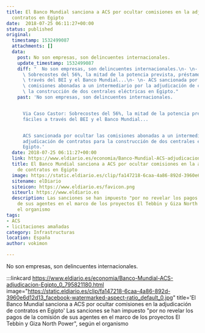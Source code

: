 ```yaml
---
title: El Banco Mundial sanciona a ACS por ocultar comisiones en la adjudicación de
  contratos en Egipto
date:  2018-07-25 06:11:27+00:00
status: published
original:
  timestamp: 1532499087
  attachments: []
  data:
    post: No son empresas, son delincuentes internacionales.
    update_timestamp: 1532499087
    diff: "  No son empresas, son delincuentes internacionales.\n- \n- Via Caso Castor:\
      \ Sobrecostes del 56%, la mitad de la potencia prevista, préstamos fáciles a\
      \ través del BEI y el Banco Mundial...\n- \n- ACS sancionada por ocultar las\
      \ comisiones abonadas a un intermediario por la adjudicación de contratos para\
      \ la construcción de dos centrales eléctricas en Egipto."
    past: 'No son empresas, son delincuentes internacionales.


      Via Caso Castor: Sobrecostes del 56%, la mitad de la potencia prevista, préstamos
      fáciles a través del BEI y el Banco Mundial...


      ACS sancionada por ocultar las comisiones abonadas a un intermediario por la
      adjudicación de contratos para la construcción de dos centrales eléctricas en
      Egipto.'
  date: 2018-07-25 06:11:27+00:00
  link: https://www.eldiario.es/economia/Banco-Mundial-ACS-adjudicacion-Egipto_0_795821180.html
  title: El Banco Mundial sanciona a ACS por ocultar comisiones en la adjudicación
    de contratos en Egipto
  image: https://static.eldiario.es/clip/fa147218-6caa-4a86-892d-3960e6d12d13_facebook-watermarked-aspect-ratio_default_0.jpg
  sitename: elDiario
  siteicon: https://www.eldiario.es/favicon.png
  siteurl: https://www.eldiario.es
  description: Las sanciones se han impuesto "por no revelar los pagos de la comisión
    de sus agentes en el marco de los proyectos El Tebbin y Giza North Power", según
    el organismo
tags:
- ACS
- licitaciones amañadas
category: Infrastructuras
location: España
author: vokimon

---
```

No son empresas, son delincuentes internacionales.

:::linkcard https://www.eldiario.es/economia/Banco-Mundial-ACS-adjudicacion-Egipto_0_795821180.html image="https://static.eldiario.es/clip/fa147218-6caa-4a86-892d-3960e6d12d13_facebook-watermarked-aspect-ratio_default_0.jpg" title='El Banco Mundial sanciona a ACS por ocultar comisiones en la adjudicación de contratos en Egipto'
    Las sanciones se han impuesto "por no revelar los pagos de la comisión de sus agentes en el marco de los proyectos El Tebbin y Giza North Power", según el organismo

